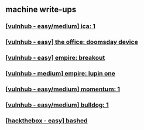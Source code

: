machine write-ups
-----------------

### [[vulnhub - easy/medium] ica: 1](./writeups/ica-1.md)

### [[vulnhub - easy] the office: doomsday device](./writeups/the-office-doomsday-device.md)

### [[vulnhub - easy] empire: breakout](./writeups/empire-breakout.md)

### [[vulnhub - medium] empire: lupin one](./writeups/empire-lupin-one.md)

### [[vulnhub - easy/medium] momentum: 1](./writeups/momentum-1.md)

### [[vulnhub - easy/medium] bulldog: 1](./writeups/bulldog-1.md)

### [[hackthebox - easy] bashed](./writeups/bashed.md)
